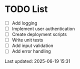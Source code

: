 # TODO List

- [ ] Add logging
- [ ] Implement user authentication
- [ ] Create deployment scripts
- [ ] Write unit tests
- [ ] Add input validation
- [ ] Add error handling

Last updated: 2025-06-19 15:31
